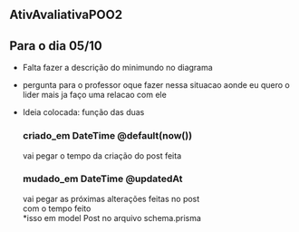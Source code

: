 ## AtivAvaliativaPOO2

## Para o dia 05/10

- Falta fazer a descrição do minimundo no diagrama

- pergunta para o professor oque fazer nessa situacao aonde eu quero o lider mais ja faço uma relacao com ele

- Ideia colocada: função das duas <br>
  ### criado_em DateTime @default(now())<br>
  vai pegar o tempo da criação do post feita <br>
  ### mudado_em DateTime @updatedAt<br>
  vai pegar as próximas alterações feitas no post<br>
  com o tempo feito<br>
  *isso em model Post no arquivo schema.prisma 
